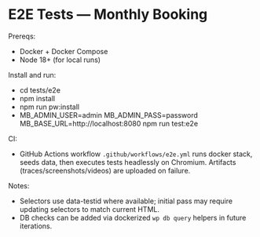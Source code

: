 # E2E Tests — Monthly Booking

Prereqs:
- Docker + Docker Compose
- Node 18+ (for local runs)

Install and run:
- cd tests/e2e
- npm install
- npm run pw:install
- MB_ADMIN_USER=admin MB_ADMIN_PASS=password MB_BASE_URL=http://localhost:8080 npm run test:e2e

CI:
- GitHub Actions workflow `.github/workflows/e2e.yml` runs docker stack, seeds data, then executes tests headlessly on Chromium. Artifacts (traces/screenshots/videos) are uploaded on failure.

Notes:
- Selectors use data-testid where available; initial pass may require updating selectors to match current HTML.
- DB checks can be added via dockerized `wp db query` helpers in future iterations.

